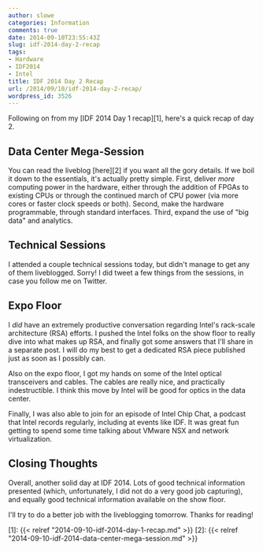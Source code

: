 ```yaml
---
author: slowe
categories: Information
comments: true
date: 2014-09-10T23:55:43Z
slug: idf-2014-day-2-recap
tags:
- Hardware
- IDF2014
- Intel
title: IDF 2014 Day 2 Recap
url: /2014/09/10/idf-2014-day-2-recap/
wordpress_id: 3526
---
```


Following on from my [IDF 2014 Day 1 recap][1], here's a quick recap of day 2.

## Data Center Mega-Session

You can read the liveblog [here][2] if you want all the gory details. If we boil it down to the essentials, it's actually pretty simple. First, deliver _more_ computing power in the hardware, either through the addition of FPGAs to existing CPUs or through the continued march of CPU power (via more cores or faster clock speeds or both). Second, make the hardware programmable, through standard interfaces. Third, expand the use of "big data" and analytics.

## Technical Sessions

I attended a couple technical sessions today, but didn't manage to get any of them liveblogged. Sorry! I did tweet a few things from the sessions, in case you follow me on Twitter.

## Expo Floor

I _did_ have an extremely productive conversation regarding Intel's rack-scale architecture (RSA) efforts. I pushed the Intel folks on the show floor to really dive into what makes up RSA, and finally got some answers that I'll share in a separate post. I will do my best to get a dedicated RSA piece published just as soon as I possibly can.

Also on the expo floor, I got my hands on some of the Intel optical transceivers and cables. The cables are really nice, and practically indestructible. I think this move by Intel will be good for optics in the data center.

Finally, I was also able to join for an episode of Intel Chip Chat, a podcast that Intel records regularly, including at events like IDF. It was great fun getting to spend some time talking about VMware NSX and network virtualization.

## Closing Thoughts

Overall, another solid day at IDF 2014. Lots of good technical information presented (which, unfortunately, I did not do a very good job capturing), and equally good technical information available on the show floor.

I'll try to do a better job with the liveblogging tomorrow. Thanks for reading!

[1]: {{< relref "2014-09-10-idf-2014-day-1-recap.md" >}}
[2]: {{< relref "2014-09-10-idf-2014-data-center-mega-session.md" >}}
